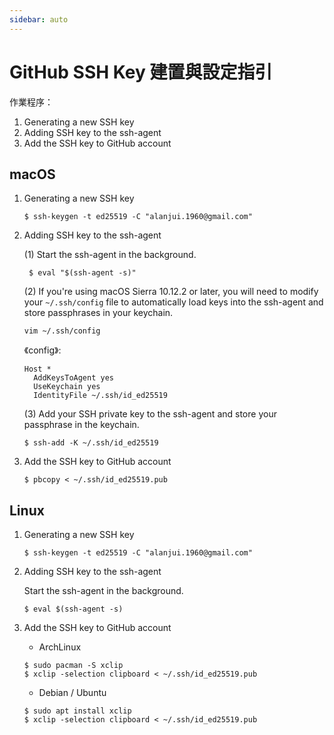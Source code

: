 ```yaml
---
sidebar: auto
---
```


# GitHub SSH Key 建置與設定指引

作業程序：

1.  Generating a new SSH key
2.  Adding SSH key to the ssh-agent
3.  Add the SSH key to GitHub account

## macOS

1.  Generating a new SSH key

    ```
    $ ssh-keygen -t ed25519 -C "alanjui.1960@gmail.com"
    ```

2.  Adding SSH key to the ssh-agent

    (1) Start the ssh-agent in the background.

         $ eval "$(ssh-agent -s)"

    (2) If you're using macOS Sierra 10.12.2 or later, you will need to modify your `~/.ssh/config` file to automatically load keys into the ssh-agent and store passphrases in your keychain.

        vim ~/.ssh/config

    《config》:

        Host *
          AddKeysToAgent yes
          UseKeychain yes
          IdentityFile ~/.ssh/id_ed25519

    (3) Add your SSH private key to the ssh-agent and store your passphrase in the keychain.

        $ ssh-add -K ~/.ssh/id_ed25519

3.  Add the SSH key to GitHub account

    ```
    $ pbcopy < ~/.ssh/id_ed25519.pub
    ```

## Linux

1.  Generating a new SSH key

        $ ssh-keygen -t ed25519 -C "alanjui.1960@gmail.com"

2.  Adding SSH key to the ssh-agent

    Start the ssh-agent in the background.

        $ eval $(ssh-agent -s)

3.  Add the SSH key to GitHub account

    - ArchLinux

    ```
    $ sudo pacman -S xclip
    $ xclip -selection clipboard < ~/.ssh/id_ed25519.pub
    ```

    - Debian / Ubuntu

    ```
    $ sudo apt install xclip
    $ xclip -selection clipboard < ~/.ssh/id_ed25519.pub
    ```
